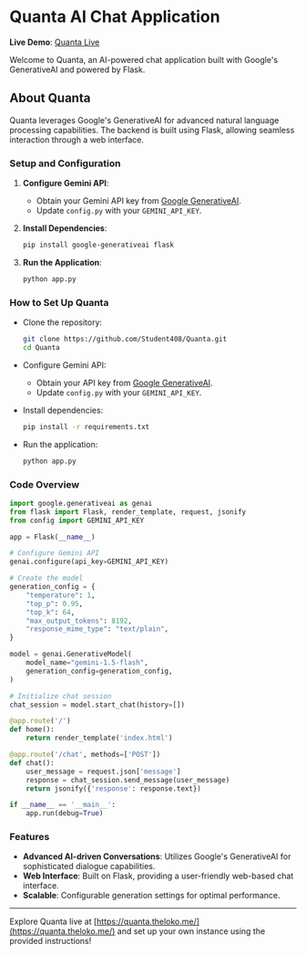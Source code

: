 
# Quanta AI Chat Application

**Live Demo**: [Quanta Live](https://quanta.theloko.me/)

Welcome to Quanta, an AI-powered chat application built with Google's GenerativeAI and powered by Flask.

## About Quanta

Quanta leverages Google's GenerativeAI for advanced natural language processing capabilities. The backend is built using Flask, allowing seamless interaction through a web interface.

### Setup and Configuration

1. **Configure Gemini API**:
   - Obtain your Gemini API key from [Google GenerativeAI](https://generativeai.dev/).
   - Update `config.py` with your `GEMINI_API_KEY`.

2. **Install Dependencies**:
   ```bash
   pip install google-generativeai flask
   ```

3. **Run the Application**:
   ```bash
   python app.py
   ```

### How to Set Up Quanta

- Clone the repository:
  ```bash
  git clone https://github.com/Student408/Quanta.git
  cd Quanta
  ```

- Configure Gemini API:
  - Obtain your API key from [Google GenerativeAI](https://generativeai.dev/).
  - Update `config.py` with your `GEMINI_API_KEY`.

- Install dependencies:
  ```bash
  pip install -r requirements.txt
  ```

- Run the application:
  ```bash
  python app.py
  ```
  

### Code Overview

```python
import google.generativeai as genai
from flask import Flask, render_template, request, jsonify
from config import GEMINI_API_KEY

app = Flask(__name__)

# Configure Gemini API
genai.configure(api_key=GEMINI_API_KEY)

# Create the model
generation_config = {
    "temperature": 1,
    "top_p": 0.95,
    "top_k": 64,
    "max_output_tokens": 8192,
    "response_mime_type": "text/plain",
}

model = genai.GenerativeModel(
    model_name="gemini-1.5-flash",
    generation_config=generation_config,
)

# Initialize chat session
chat_session = model.start_chat(history=[])

@app.route('/')
def home():
    return render_template('index.html')

@app.route('/chat', methods=['POST'])
def chat():
    user_message = request.json['message']
    response = chat_session.send_message(user_message)
    return jsonify({'response': response.text})

if __name__ == '__main__':
    app.run(debug=True)
```

### Features

- **Advanced AI-driven Conversations**: Utilizes Google's GenerativeAI for sophisticated dialogue capabilities.
- **Web Interface**: Built on Flask, providing a user-friendly web-based chat interface.
- **Scalable**: Configurable generation settings for optimal performance.

---

Explore Quanta live at [https://quanta.theloko.me/](https://quanta.theloko.me/) and set up your own instance using the provided instructions!

